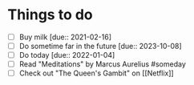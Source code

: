 # Things to do

- [ ] Buy milk [due:: 2021-02-16]
- [ ] Do sometime far in the future [due:: 2023-10-08]
- [ ] Do today [due:: 2022-01-04]
- [ ] Read "Meditations" by Marcus Aurelius #someday
- [ ] Check out "The Queen's Gambit" on [[Netflix]]